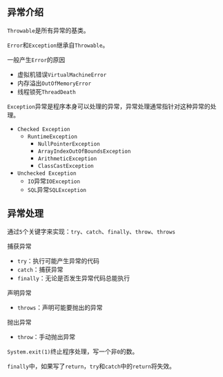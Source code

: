 ## 异常介绍

`Throwable`是所有异常的基类。

`Error`和`Exception`继承自`Throwable`。
 
一般产生`Error`的原因
- 虚拟机错误`VirtualMachineError`
- 内存溢出`OutOfMemoryError`
- 线程锁死`ThreadDeath`

`Exception`异常是程序本身可以处理的异常，异常处理通常指针对这种异常的处理。
- `Checked Exception`
  - `RuntimeException`
    - `NullPointerException`
    - `ArrayIndexOutOfBoundsException`
    - `ArithmeticException`
    - `ClassCastException`
- `Unchecked Exception`
  - `IO`异常`IOException`
  - `SQL`异常`SQLException`
  
## 异常处理

通过`5`个关键字来实现：`try`、`catch`、`finally`、`throw`、`throws`

捕获异常
- `try`：执行可能产生异常的代码
- `catch`：捕获异常
- `finally`：无论是否发生异常代码总能执行

声明异常
- `throws`：声明可能要抛出的异常

抛出异常
- `throw`：手动抛出异常

`System.exit(1)`终止程序处理，写一个非`0`的数。

`finally`中，如果写了`return`，`try`和`catch`中的`return`将失效。